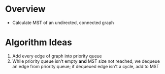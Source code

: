 # Overview
- Calculate MST of an undirected, connected graph


# Algorithm Ideas
1. Add every edge of graph into priority queue
2. While priority queue isn't empty **and** MST size not reached, we dequeue an edge from priority queue; if dequeued edge isn't a cycle, add to MST